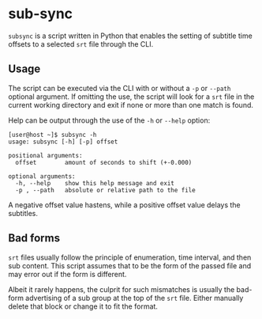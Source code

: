 # sub-sync
`subsync` is a script written in Python that enables the setting of subtitle time offsets to a selected `srt` file through the CLI.

## Usage
The script can be executed via the CLI with or without a `-p` or `--path` optional argument. If omitting the use, the script will look for a `srt` file in the current working directory and exit if none or more than one match is found.

Help can be output through the use of the `-h` or `--help` option:
```shell script
[user@host ~]$ subsync -h
usage: subsync [-h] [-p] offset

positional arguments:
  offset        amount of seconds to shift (+-0.000)

optional arguments:
  -h, --help    show this help message and exit
  -p , --path   absolute or relative path to the file
```

A negative offset value hastens, while a positive offset value delays the subtitles.

## Bad forms
`srt` files usually follow the principle of enumeration, time interval, and then sub content. This script assumes that to be the form of the passed file and may error out if the form is different.

Albeit it rarely happens, the culprit for such mismatches is usually the bad-form advertising of a sub group at the top of the `srt` file. Either manually delete that block or change it to fit the format.
